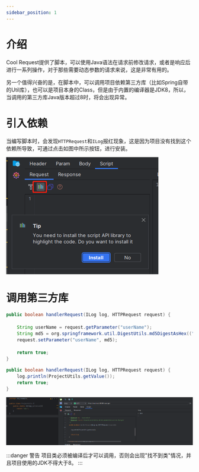 ```yaml
---
sidebar_position: 1
---
```


# 介绍

Cool Request提供了脚本，可以使用Java语法在请求前修改请求，或者是响应后进行一系列操作，对于那些需要动态参数的请求来说，这是非常有用的。

另一个值得兴奋的是，在脚本中，可以调用项目依赖第三方库（比如Spring自带的Util库），也可以是项目本身的Class，但是由于内置的编译器是JDK8，所以，当调用的第三方库Java版本超过8时，将会出现异常。


# 引入依赖

当编写脚本时，会发现`HTTPRequest`和`ILog`报红现象，这是因为项目没有找到这个依赖所导致，可通过点击如图中所示按钮，进行安装。

![Alt text](../images/install_lib_dialog.png)

# 调用第三方库
```java  title="调用DigestUtils进行加密"
public boolean handlerRequest(ILog log, HTTPRequest request) {

    String userName = request.getParameter("userName");
    String md5 = org.springframework.util.DigestUtils.md5DigestAsHex(("abc" + userName).getBytes());
    request.setParameter("userName", md5);

    return true;
}

```

```java  title="调用项目类"
public boolean handlerRequest(ILog log, HTTPRequest request) {
    log.println(ProjectUtils.getValue());
    return true;
}
```
![Alt text](image.png)

:::danger 警告
项目类必须被编译后才可以调用，否则会出现"找不到类"情况，并且项目使用的JDK不得大于8。
:::